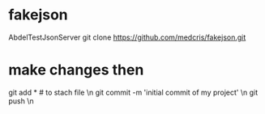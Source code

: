 # fakejson
AbdelTestJsonServer
git clone  https://github.com/medcris/fakejson.git
# make changes then 
git add * # to stach file \n
git commit -m 'initial commit of my project' \n
git push \n
